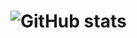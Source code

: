 # ![GitHub stats](https://komarev.com/ghpvc/?username=Ein-escalante&color=1417A1&style=flat&label=Goldies&base=1158)
